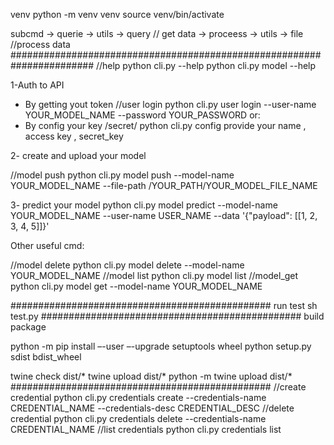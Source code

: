 venv 
python -m venv  venv
source venv/bin/activate

subcmd -> querie -> utils -> query // get data
                 -> proceess -> utils ->  file //process data
#######################################################################
//help
 python cli.py  --help
 python cli.py  model --help

1-Auth to API

 - By getting yout token
   //user login
   python cli.py  user login  --user-name YOUR_MODEL_NAME  --password YOUR_PASSWORD
 or:
 - By config your key /secret/ 
    python cli.py  config
    provide your name , access key , secret_key

2- create and upload your model
 
 //model push
 python cli.py model push --model-name YOUR_MODEL_NAME --file-path /YOUR_PATH/YOUR_MODEL_FILE_NAME

3- predict your model
 python cli.py model predict --model-name YOUR_MODEL_NAME  --user-name USER_NAME --data '{"payload": [[1, 2, 3, 4, 5]]}'


Other useful cmd: 

//model delete
 python cli.py  model delete  --model-name YOUR_MODEL_NAME
//model list
 python cli.py  model list
//model_get
 python cli.py  model get  --model-name YOUR_MODEL_NAME

###############################################
run test sh test.py 
###############################################
build package

python -m pip install –-user –-upgrade setuptools wheel
python setup.py sdist bdist_wheel

twine check dist/*
twine upload dist/*
python -m twine upload dist/*
###############################################
//create credential
 python cli.py  credentials create --credentials-name CREDENTIAL_NAME  --credentials-desc CREDENTIAL_DESC
//delete credential
 python cli.py  credentials delete  --credentials-name CREDENTIAL_NAME
//list credentials
 python cli.py  credentials list




